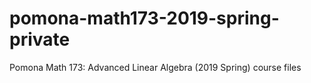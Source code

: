 # pomona-math173-2019-spring-private
Pomona Math 173: Advanced Linear Algebra (2019 Spring) course files
